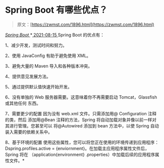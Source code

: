 <!--yml
category: 未分类
date: 0001-01-01 00:00:00
-->

# Spring Boot 有哪些优点？

> 原文：[https://zwmst.com/1896.html](https://zwmst.com/1896.html)

   [ *Spring Boot* ](https://zwmst.com/spring-boot)*[ <time datetime="2021-08-15T16:48:34+08:00"> 2021-08-15 </time> ](https://zwmst.com/1896.html)  Spring Boot 的优点有：

1、减少开发，测试时间和努力。

2、使用 JavaConfig 有助于避免使用 XML。

3、避免大量的 Maven 导入和各种版本冲突。

4、提供意见发展方法。

5、通过提供默认值快速开始开发。

6、没有单独的 Web 服务器需要。这意味着你不再需要启动 Tomcat，Glassfish或其他任何 东西。

7、需要更少的配置 因为没有 web.xml 文件。只需添加用@ Configuration 注释的类，然后 添加用@Bean 注释的方法，Spring 将自动加载对象并像以前一样对其进行管理。您甚至可以 将@Autowired 添加到 bean 方法中，以使 Spring 自动装入需要的依赖关系中。

8、基于环境的配置 使用这些属性，您可以将您正在使用的环境传递到应用程序：Dspring.profiles.active = {enviornment}。在加载主应用程序属性文件后，Spring 将在 （application{environment} .properties）中加载后续的应用程序属性文件。*